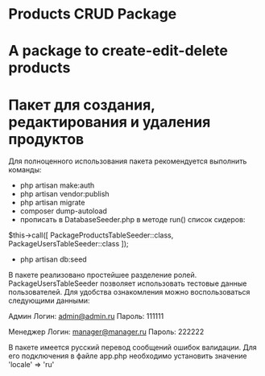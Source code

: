 # Products CRUD Package

# A package to create-edit-delete products
# Пакет для создания, редактирования и удаления продуктов 

Для полноценного использования пакета рекомендуется выполнить команды:

* php artisan make:auth
* php artisan vendor:publish
* php artisan migrate
* composer dump-autoload
* прописать в DatabaseSeeder.php в методе run() список сидеров:

$this->call([
         	PackageProductsTableSeeder::class,
         	PackageUsersTableSeeder::class
        ]);

* php artisan db:seed

В пакете реализовано простейшее разделение ролей. 
PackageUsersTableSeeder позволяет использовать тестовые данные пользователей.
Для удобства ознакомления можно воспользоваться следующими данными:

Админ
Логин: admin@admin.ru
Пароль: 111111

Менеджер
Логин: manager@manager.ru
Пароль: 222222

В пакете имеется русский перевод сообщений ошибок валидации.
Для его подключения в файле app.php необходимо установить значение 'locale' => 'ru' 